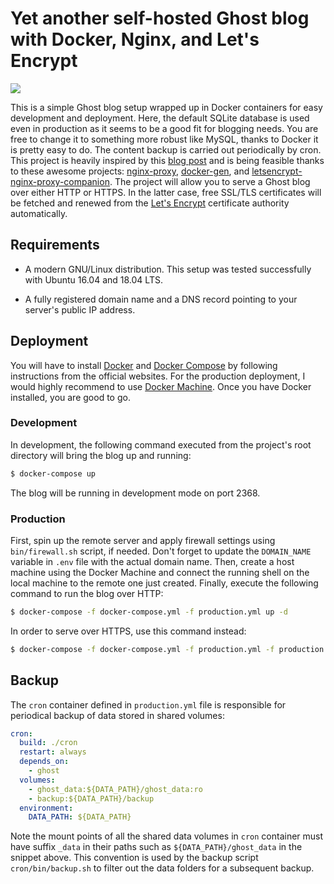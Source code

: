 # Yet another self-hosted Ghost blog with Docker, Nginx, and Let's Encrypt

![](../assets/ghost_and_company.png?raw=true)

This is a simple Ghost blog setup wrapped up in Docker containers for easy development and deployment. Here, the default SQLite database is used even in production as it seems to be a good fit for blogging needs. You are free to change it to something more robust like MySQL, thanks to Docker it is pretty easy to do. The content backup is carried out periodically by cron. This project is heavily inspired by this [blog post](https://www.metamost.com/ghost-docker-setup/) and is being feasible thanks to these awesome projects: [nginx-proxy](https://github.com/jwilder/nginx-proxy), [docker-gen](https://github.com/jwilder/docker-gen), and [letsencrypt-nginx-proxy-companion](https://github.com/JrCs/docker-letsencrypt-nginx-proxy-companion). The project will allow you to serve a Ghost blog over either HTTP or HTTPS. In the latter case, free SSL/TLS certificates will be fetched and renewed from the [Let's Encrypt](https://letsencrypt.org/) certificate authority automatically.

## Requirements

* A modern GNU/Linux distribution. This setup was tested successfully with Ubuntu 16.04 and 18.04 LTS.

* A fully registered domain name and a DNS record pointing to your server's public IP address.

## Deployment

You will have to install [Docker](https://docs.docker.com/install/linux/docker-ce/ubuntu/) and [Docker Compose](https://docs.docker.com/compose/install/) by following instructions from the official websites. For the production deployment, I would highly recommend to use [Docker Machine](https://docs.docker.com/machine/install-machine/). Once you have Docker installed, you are good to go.

### Development

In development, the following command executed from the project's root directory will bring the blog up and running:
```bash
$ docker-compose up
```
The blog will be running in development mode on port 2368.

### Production

First, spin up the remote server and apply firewall settings using `bin/firewall.sh` script, if needed. Don't forget to update the `DOMAIN_NAME` variable in `.env` file with the actual domain name. Then, create a host machine using the Docker Machine and connect the running shell on the local machine to the remote one just created. Finally, execute the following command to run the blog over HTTP:
```bash
$ docker-compose -f docker-compose.yml -f production.yml up -d
```
In order to serve over HTTPS, use this command instead:
```bash
$ docker-compose -f docker-compose.yml -f production.yml -f production.https.yml up -d
```

## Backup

The `cron` container defined in `production.yml` file is responsible for periodical backup of data stored in shared volumes:
```yaml
cron:
  build: ./cron
  restart: always
  depends_on:
    - ghost
  volumes:
    - ghost_data:${DATA_PATH}/ghost_data:ro
    - backup:${DATA_PATH}/backup
  environment:
    DATA_PATH: ${DATA_PATH}
```
Note the mount points of all the shared data volumes in `cron` container must have suffix `_data` in their paths such as `${DATA_PATH}/ghost_data` in the snippet above. This convention is used by the backup script `cron/bin/backup.sh` to filter out the data folders for a subsequent backup.

